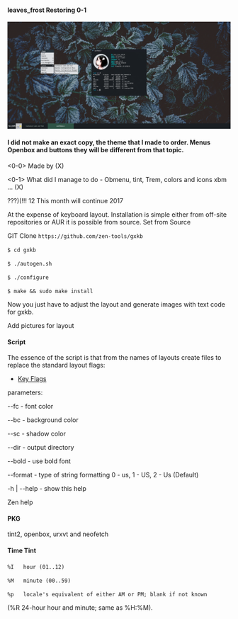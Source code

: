 #### leaves_frost Restoring 0-1
![leaves_frost](https://github.com/appath/MyThemes/blob/master/leaves_frost(Restoring0)/2_15.png)

#### I did not make an exact copy, the theme that I made to order. Menus Openbox and buttons they will be different from that topic.

<0-0> Made by (X)

<0-1> What did I manage to do - Obmenu, tint, Trem, colors and icons xbm ... (X)

???)(!!!
12 This month will continue 2017

At the expense of keyboard layout.
Installation is simple either from off-site repositories or AUR it is possible from source.
Set from Source

GIT Clone
`https://github.com/zen-tools/gxkb`

```$ cd gxkb```

```$ ./autogen.sh```

```$ ./configure```

```$ make && sudo make install```

Now you just have to adjust the layout and generate images with text code for gxkb.

Add pictures for layout

#### Script
The essence of the script is that from the names of layouts create files to replace the standard layout flags:

* [Key Flags](https://github.com/appath/MyThemes/blob/master/leaves_frost(Restoring0)/Key_Flags.sh)

parameters:

--fc         - font color

--bc         - background color

--sc         - shadow color

--dir        - output directory

--bold       - use bold font

--format     - type of string formatting 
0 - us, 1 - US, 2 - Us (Default)
               
-h | --help  - show this help

Zen help

#### PKG
tint2, openbox, urxvt and neofetch

#### Time Tint

`%I   hour (01..12)`

`%M   minute (00..59)`

`%p   locale's equivalent of either AM or PM; blank if not known`

(%R   24-hour hour and minute; same as %H:%M).
